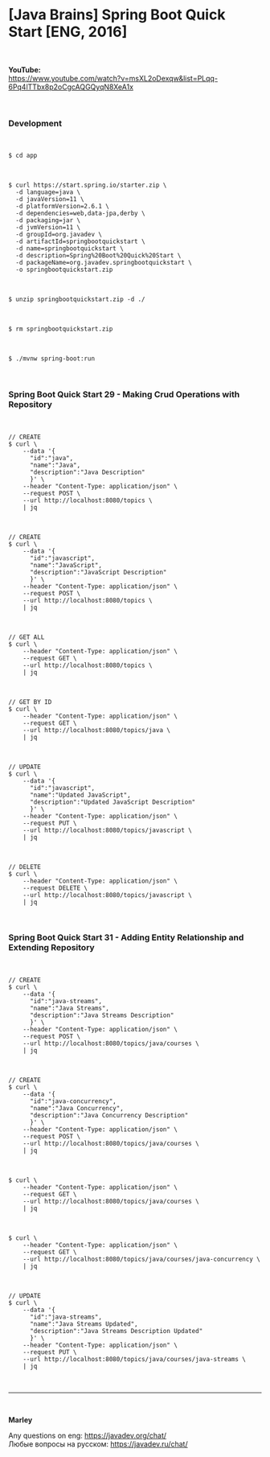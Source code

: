 # [Java Brains] Spring Boot Quick Start [ENG, 2016]


<br/>

**YouTube:**  
https://www.youtube.com/watch?v=msXL2oDexqw&list=PLqq-6Pq4lTTbx8p2oCgcAQGQyqN8XeA1x

<br/>

### Development

<br/>

```
$ cd app
```

<br/>


```
$ curl https://start.spring.io/starter.zip \
  -d language=java \
  -d javaVersion=11 \
  -d platformVersion=2.6.1 \
  -d dependencies=web,data-jpa,derby \
  -d packaging=jar \
  -d jvmVersion=11 \
  -d groupId=org.javadev \
  -d artifactId=springbootquickstart \
  -d name=springbootquickstart \
  -d description=Spring%20Boot%20Quick%20Start \
  -d packageName=org.javadev.springbootquickstart \
  -o springbootquickstart.zip
```


<br/>

```
$ unzip springbootquickstart.zip -d ./
```

<br/>

```
$ rm springbootquickstart.zip
```

<br/>

```
$ ./mvnw spring-boot:run
```


<br/>

### Spring Boot Quick Start 29 - Making Crud Operations with Repository

<br/>

```
// CREATE
$ curl \
    --data '{
      "id":"java",
      "name":"Java",
      "description":"Java Description"
      }' \
    --header "Content-Type: application/json" \
    --request POST \
    --url http://localhost:8080/topics \
    | jq
```

<br/>

```
// CREATE
$ curl \
    --data '{
      "id":"javascript",
      "name":"JavaScript",
      "description":"JavaScript Description"
      }' \
    --header "Content-Type: application/json" \
    --request POST \
    --url http://localhost:8080/topics \
    | jq
```

<br/>

```
// GET ALL
$ curl \
    --header "Content-Type: application/json" \
    --request GET \
    --url http://localhost:8080/topics \
    | jq
```

<br/>

```
// GET BY ID
$ curl \
    --header "Content-Type: application/json" \
    --request GET \
    --url http://localhost:8080/topics/java \
    | jq
```

<br/>

```
// UPDATE
$ curl \
    --data '{
      "id":"javascript",
      "name":"Updated JavaScript",
      "description":"Updated JavaScript Description"
      }' \
    --header "Content-Type: application/json" \
    --request PUT \
    --url http://localhost:8080/topics/javascript \
    | jq
```

<br/>

```
// DELETE
$ curl \
    --header "Content-Type: application/json" \
    --request DELETE \
    --url http://localhost:8080/topics/javascript \
    | jq
```

<br/>

### Spring Boot Quick Start 31 - Adding Entity Relationship and Extending Repository

<br/>

```
// CREATE
$ curl \
    --data '{
      "id":"java-streams",
      "name":"Java Streams",
      "description":"Java Streams Description"
      }' \
    --header "Content-Type: application/json" \
    --request POST \
    --url http://localhost:8080/topics/java/courses \
    | jq
```

<br/>

```
// CREATE
$ curl \
    --data '{
      "id":"java-concurrency",
      "name":"Java Concurrency",
      "description":"Java Concurrency Description"
      }' \
    --header "Content-Type: application/json" \
    --request POST \
    --url http://localhost:8080/topics/java/courses \
    | jq
```

<br/>

```
$ curl \
    --header "Content-Type: application/json" \
    --request GET \
    --url http://localhost:8080/topics/java/courses \
    | jq
```

<br/>

```
$ curl \
    --header "Content-Type: application/json" \
    --request GET \
    --url http://localhost:8080/topics/java/courses/java-concurrency \
    | jq
```

<br/>

```
// UPDATE
$ curl \
    --data '{
      "id":"java-streams",
      "name":"Java Streams Updated",
      "description":"Java Streams Description Updated"
      }' \
    --header "Content-Type: application/json" \
    --request PUT \
    --url http://localhost:8080/topics/java/courses/java-streams \
    | jq
```

<br/>

---

<br/>

**Marley**

Any questions on eng: https://javadev.org/chat/  
Любые вопросы на русском: https://javadev.ru/chat/
